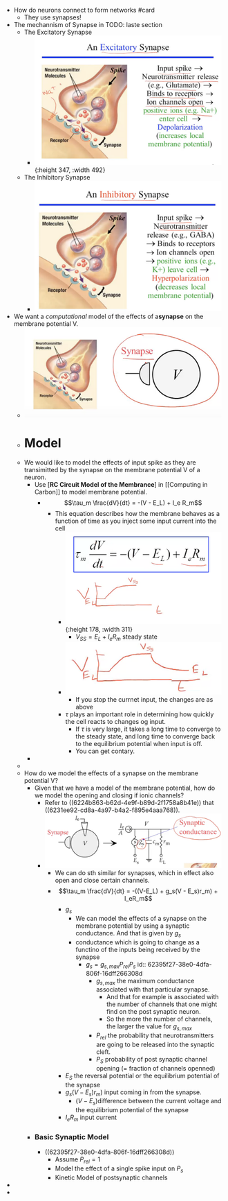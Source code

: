 - How do neurons connect to form networks #card
	- They use synapses!
- The mechannism of Synapse in TODO: laste section
	- The Excitatory Synapse
		- ![image.png](../assets/image_1647923632751_0.png){:height 347, :width 492}
	- The Inhibitory Synapse
		- ![image.png](../assets/image_1647923683210_0.png)
- We want a _computational_ model of the effects of a**synapse** on the membrane potential V.
	- ![image.png](../assets/image_1647409848325_0.png)
	- # Model
	- We would like to model the effects of input spike as they are transimitted by the synapse on the membrane potential V of a neuron.
		- Use  [**RC Circuit Model of the Membrance**] in [[Computing in Carbon]] to model membrane potential.
			- $$\tau_m \frac{dV}{dt} = -(V - E_L) + I_e R_m$$
				- This equation describes  how the membrane behaves as a function of time as you inject some input current into the cell
					- ![image.png](../assets/image_1647924185938_0.png){:height 178, :width 311}
						- $V_{SS} = E_L + I_e R_m$ steady state
					- ![image.png](../assets/image_1647924312135_0.png)
						- If you stop the currnet input, the changes are as above
					- $\tau$ plays an important role in determining how quickly the cell reacts to changes og input.
						- If $\tau$ is very large, it takes a long time to converge to the steady state, and long time to converge back to the equilibrium potential when input is off.
						- You can get contary.
		-
	-
	- How do we model the effects of a synapse on the membrane potential V?
		- Given that we have a model of the membrane potential, how do we model the  opening and closing if ionic channels?
			- Refer to ((6224b863-b62d-4e9f-b89d-2f1758a8b41e)) that ((6231ee92-cd8a-4a97-b4a2-f895e4aaa768)).
			- ![image.png](../assets/image_1647439950588_0.png)
				- We can do sth similar for synapses, which in effect also open and close certain channels.
				- $$\tau_m \frac{dV}{dt} = -((V-E_L) + g_s(V - E_s)r_m) + I_eR_m$$
					- $g_s$
						- We can model the effects of a synapse on the membrane potential by using a synaptic conductance. And that is given by $g_s$
						- conductance which is going to change as a functino of the inputs being received by the synapse
							- $g_s = g_{s,max}P_{rel}P_{s}$
							  id:: 62395f27-38e0-4dfa-806f-16dff266308d
								- $g_{s, max}$ the maximum conductance associated with that particular synapse.
									- And that for example is associated with the number of channels that one might  find on the post synaptic neuron.
									- So the more the number of channels, the larger the value for $g_{s, max}$
								- $P_{rel}$ the probability that neurotransmitters are going to be released into the synaptic cleft.
								- $P_S$ probability of post synaptic channel opening (= fraction of channels openned)
					- $E_S$ the reversal potential or the equilibrium potential of the synapse
					- $g_s(V - E_s)r_m)$ input coming in from the synapse.
						- $(V - E_s)$difference between the current voltage and the equilibrium potential of the synapse
					- $I_eR_m$ input current
		- ### Basic Synaptic Model
			- ((62395f27-38e0-4dfa-806f-16dff266308d))
				- Assume $P_{rel} = 1$
				- Model the effect of a single spike input on $P_s$
				- Kinetic Model of postsynaptic channels
-
-
